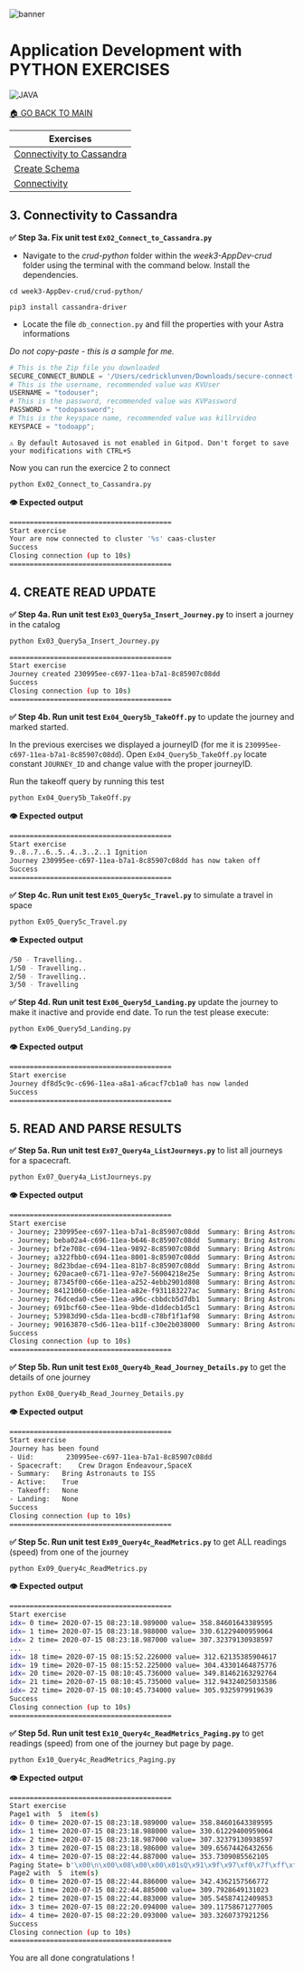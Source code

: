 
![banner](https://raw.githubusercontent.com/DataStax-Academy/cassandra-workshop-series/master/materials/images/banner2.png)

# Application Development with PYTHON EXERCISES

![JAVA](https://raw.githubusercontent.com/DataStax-Academy/cassandra-workshop-series/master/materials/images/logo-python.png)

[🏠 GO BACK TO MAIN](./README.MD)

| Exercises |
|---|
| [Connectivity to Cassandra](#3-connectivity-to-cassandra) |
| [Create Schema](#4-create-read-update) |
| [Connectivity](#5-read-and-parse-results) |


## 3. Connectivity to Cassandra 

**✅ Step 3a. Fix unit test `Ex02_Connect_to_Cassandra.py`**


- Navigate to the _crud-python_ folder within the _week3-AppDev-crud_ folder using the terminal with the command below. Install the dependencies.

```
cd week3-AppDev-crud/crud-python/

pip3 install cassandra-driver
```

- Locate the file `db_connection.py` and fill the properties with your Astra informations

*Do not copy-paste - this is a sample for me.*

```python
# This is the Zip file you downloaded
SECURE_CONNECT_BUNDLE = '/Users/cedricklunven/Downloads/secure-connect-devworkshopdb.zip'
# This is the username, recommended value was KVUser
USERNAME = "todouser";
# This is the password, recommended value was KVPassword
PASSWORD = "todopassword";
# This is the keyspace name, recommended value was killrvideo
KEYSPACE = "todoapp"; 
```

```
⚠️ By default Autosaved is not enabled in Gitpod. Don't forget to save your modifications with CTRL+S
```

Now you can run the exercice 2 to connect

```bash
python Ex02_Connect_to_Cassandra.py 
```

**👁️ Expected output**

```bash
========================================
Start exercise
Your are now connected to cluster '%s' caas-cluster
Success
Closing connection (up to 10s)
========================================
```

## 4. CREATE READ UPDATE

**✅ Step 4a. Run unit test `Ex03_Query5a_Insert_Journey.py`** to insert a journey in the catalog


```bash
python Ex03_Query5a_Insert_Journey.py 
```

```bash
========================================
Start exercise
Journey created 230995ee-c697-11ea-b7a1-8c85907c08dd
Success
Closing connection (up to 10s)
========================================
```

**✅ Step 4b. Run unit test `Ex04_Query5b_TakeOff.py`** to update the journey and marked started.

In the previous exercises we displayed a journeyID (for me it is `230995ee-c697-11ea-b7a1-8c85907c08dd`). Open `Ex04_Query5b_TakeOff.py` locate constant `JOURNEY_ID` and change value with the proper journeyID. 

Run the takeoff query by running this test

```bash
python Ex04_Query5b_TakeOff.py
```

**👁️ Expected output**

```bash
========================================
Start exercise
9..8..7..6..5..4..3..2..1 Ignition
Journey 230995ee-c697-11ea-b7a1-8c85907c08dd has now taken off
Success
========================================

```

**✅ Step 4c. Run unit test `Ex05_Query5c_Travel.py`** to simulate a travel in space


```bash
python Ex05_Query5c_Travel.py 
```

**👁️ Expected output**

```bash
/50 - Travelling..
1/50 - Travelling..
2/50 - Travelling..
3/50 - Travelling
```

**✅ Step 4d. Run unit test `Ex06_Query5d_Landing.py`** update the journey to make it inactive and provide end date. To run the test please execute:

```bash
python Ex06_Query5d_Landing.py 
```

**👁️ Expected output**

```bash
========================================
Start exercise
Journey df8d5c9c-c696-11ea-a8a1-a6cacf7cb1a0 has now landed
Success
========================================
```

## 5. READ AND PARSE RESULTS

**✅ Step 5a. Run unit test `Ex07_Query4a_ListJourneys.py`** to list all journeys for a 
spacecraft.

```bash
python Ex07_Query4a_ListJourneys.py 
```

**👁️ Expected output**

```bash
========================================
Start exercise
- Journey; 230995ee-c697-11ea-b7a1-8c85907c08dd  Summary: Bring Astronauts to ISS
- Journey; beba02a4-c696-11ea-b646-8c85907c08dd  Summary: Bring Astronauts to ISS
- Journey; bf2e708c-c694-11ea-9892-8c85907c08dd  Summary: Bring Astronauts to ISS
- Journey; a322fbb0-c694-11ea-8001-8c85907c08dd  Summary: Bring Astronauts to ISS
- Journey; 8d23bdae-c694-11ea-81b7-8c85907c08dd  Summary: Bring Astronauts to ISS
- Journey; 620acae0-c671-11ea-97e7-56004218e25e  Summary: Bring Astronauts to ISS
- Journey; 87345f00-c66e-11ea-a252-4ebb2901d808  Summary: Bring Astronauts to ISS
- Journey; 84121060-c66e-11ea-a82e-f931183227ac  Summary: Bring Astronauts to ISS
- Journey; 76dceda0-c5ee-11ea-a96c-cbbdcb5d7db1  Summary: Bring Astronauts to ISS
- Journey; 691bcf60-c5ee-11ea-9bde-d1ddecb1d5c1  Summary: Bring Astronauts to ISS
- Journey; 53983d90-c5da-11ea-bcd8-c78bf1f1af98  Summary: Bring Astronauts to ISS
- Journey; 90163870-c5d6-11ea-b11f-c30e2b038000  Summary: Bring Astronauts to ISS
Success
Closing connection (up to 10s)
========================================
```

**✅ Step 5b. Run unit test `Ex08_Query4b_Read_Journey_Details.py`** to get the details of one journey

```bash
python Ex08_Query4b_Read_Journey_Details.py 
```

**👁️ Expected output**

```bash
========================================
Start exercise
Journey has been found
- Uid:		  230995ee-c697-11ea-b7a1-8c85907c08dd
- Spacecraft:	 Crew Dragon Endeavour,SpaceX
- Summary:	 Bring Astronauts to ISS
- Active:	 True
- Takeoff:	 None
- Landing:	 None
Success
Closing connection (up to 10s)
========================================
```

**✅ Step 5c. Run unit test `Ex09_Query4c_ReadMetrics.py`** to get ALL readings (speed) from one of the journey

```bash
python Ex09_Query4c_ReadMetrics.py 
```

**👁️ Expected output**

```bash
========================================
Start exercise
idx= 0 time= 2020-07-15 08:23:18.989000 value= 358.84601643389595
idx= 1 time= 2020-07-15 08:23:18.988000 value= 330.61229400959064
idx= 2 time= 2020-07-15 08:23:18.987000 value= 307.32379130938597
...
idx= 18 time= 2020-07-15 08:15:52.226000 value= 312.62135385904617
idx= 19 time= 2020-07-15 08:15:52.225000 value= 304.43301464875776
idx= 20 time= 2020-07-15 08:10:45.736000 value= 349.81462163292764
idx= 21 time= 2020-07-15 08:10:45.735000 value= 312.94324025033586
idx= 22 time= 2020-07-15 08:10:45.734000 value= 305.9325979919639
Success
Closing connection (up to 10s)
========================================
```

**✅ Step 5d. Run unit test `Ex10_Query4c_ReadMetrics_Paging.py`** to get readings (speed) from one of the journey but page by page.

```bash
python Ex10_Query4c_ReadMetrics_Paging.py 
```

**👁️ Expected output**

```bash
========================================
Start exercise
Page1 with  5  item(s)
idx= 0 time= 2020-07-15 08:23:18.989000 value= 358.84601643389595
idx= 1 time= 2020-07-15 08:23:18.988000 value= 330.61229400959064
idx= 2 time= 2020-07-15 08:23:18.987000 value= 307.32379130938597
idx= 3 time= 2020-07-15 08:23:18.986000 value= 309.65674426432656
idx= 4 time= 2020-07-15 08:22:44.887000 value= 353.7309085562105
Paging State= b'\x00\n\x00\x08\x00\x00\x01sQ\x91\x9f\x97\xf0\x7f\xff\xff\xfa\xf0\x7f\xff\xff\xfa\x00'
Page2 with  5  item(s)
idx= 0 time= 2020-07-15 08:22:44.886000 value= 342.4362157566772
idx= 1 time= 2020-07-15 08:22:44.885000 value= 309.7928649131023
idx= 2 time= 2020-07-15 08:22:44.883000 value= 305.54587412409853
idx= 3 time= 2020-07-15 08:22:20.094000 value= 309.11758671277005
idx= 4 time= 2020-07-15 08:22:20.093000 value= 303.3260737921256
Success
Closing connection (up to 10s)
========================================
```

You are all done congratulations !






